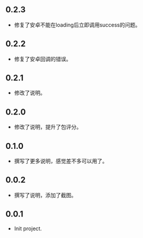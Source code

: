 ## 0.2.3

* 修复了安卓不能在loading后立即调用success的问题。

## 0.2.2

* 修复了安卓回调的错误。

## 0.2.1

* 修改了说明。

## 0.2.0

* 修改了说明，提升了包评分。

## 0.1.0

* 撰写了更多说明，感觉差不多可以用了。

## 0.0.2

* 撰写了说明，添加了截图。

## 0.0.1

* Init project.

